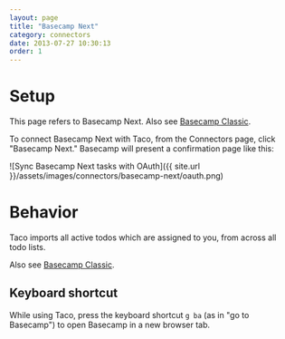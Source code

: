 ```yaml
---
layout: page
title: "Basecamp Next"
category: connectors
date: 2013-07-27 10:30:13
order: 1
---
```


# Setup

This page refers to Basecamp Next. Also see [Basecamp Classic](basecamp.html).

To connect Basecamp Next with Taco, from the Connectors page, click
"Basecamp Next." Basecamp will present a confirmation page like this:

![Sync Basecamp Next tasks with OAuth]({{ site.url }}/assets/images/connectors/basecamp-next/oauth.png)


# Behavior

Taco imports all active todos which are assigned to you, from across all
todo lists.

Also see [Basecamp Classic](basecamp.html).

## Keyboard shortcut

While using Taco, press the keyboard shortcut `g ba` (as in "go to
Basecamp") to open Basecamp in a new browser tab.
